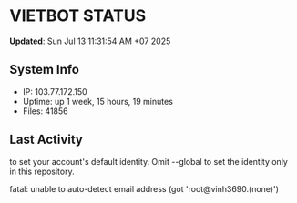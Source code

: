 # VIETBOT STATUS
**Updated**: Sun Jul 13 11:31:54 AM +07 2025

## System Info
- IP: 103.77.172.150
- Uptime: up 1 week, 15 hours, 19 minutes
- Files: 41856

## Last Activity

to set your account's default identity.
Omit --global to set the identity only in this repository.

fatal: unable to auto-detect email address (got 'root@vinh3690.(none)')
